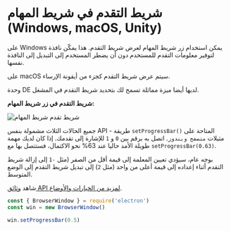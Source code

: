 # شريط التقدم في شريط المهام (Windows, macOS, Unity)

على Windows يمكن استخدام زر شريط المهام لعرض شريط التقدم. هذا يمكّن نافذة لتوفير معلومات التقدم للمستخدم دون أن يضطر المستخدم إلى التبديل إلى النافذة نفسها.

على macOS سيتم عرض شريط التقدم كجزء من أيقونة الإرساء.

وحدة DE لديها أيضا ميزة مماثلة تسمح لك بتحديد شريط التقدم في المشغل.

__شريط التقدم في زر شريط المهام:__

![شريط تقدم شريط المهام](https://cloud.githubusercontent.com/assets/639601/5081682/16691fda-6f0e-11e4-9676-49b6418f1264.png)

جميع الحالات الثلاث مشمولة بنفس API - طريقة `setProgressBar()` المتاحة على مثيلات `متصفح ويندوز`. اتصل به برقم بين `0` و `1` للإشارة إلى تقدمك. إذا كان لديك مهمة طويلة الأمد حاليا عند 63% نحو الاكتمال، فستتصل بها مع `setProgressBar(0.63)`.

بوجه عام، سيؤدي تعيين المعلمة إلى قيمة أقل من الصفر (مثل `-1` إلى إزالة شريط التقدم أثناء إعداده إلى قيمة أعلى من واحد (مثل `2`) إلى تبديل شريط التقدم إلى الوضع المتوسط.

شاهد [وثائق API لمزيد من الخيارات والأوضاع](../api/browser-window.md#winsetprogressbarprogress-options).

```javascript
const { BrowserWindow } = require('electron')
const win = new BrowserWindow()

win.setProgressBar(0.5)
```
